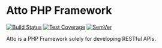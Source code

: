 # Atto PHP Framework

[![Build Status]](https://travis-ci.org/stephen-hill/Atto)
[![Test Coverage]](https://coveralls.io/r/stephen-hill/Atto)
[![SemVer]](http://semver.org)

Atto is a PHP Framework solely for developing RESTful APIs.

[Build Status]: http://img.shields.io/travis/stephen-hill/Atto/master.svg?style=flat-square
[Test Coverage]: http://img.shields.io/coveralls/stephen-hill/Atto/master.svg?style=flat-square
[SemVer]: http://img.shields.io/:semver-master-brightgreen.svg?style=flat-square

